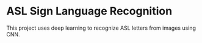 # ASL Sign Language Recognition

This project uses deep learning to recognize ASL letters from images using CNN.
